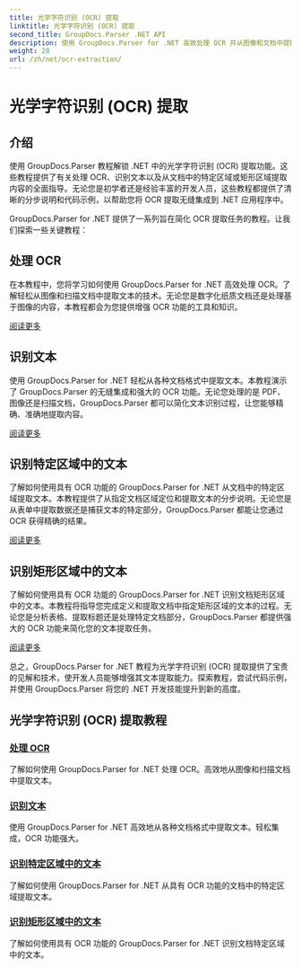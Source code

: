 ```yaml
---
title: 光学字符识别 (OCR) 提取
linktitle: 光学字符识别 (OCR) 提取
second_title: GroupDocs.Parser .NET API
description: 使用 GroupDocs.Parser for .NET 高效处理 OCR 并从图像和文档中提取文本。立即增强您的 OCR 功能！
weight: 28
url: /zh/net/ocr-extraction/
---
```


# 光学字符识别 (OCR) 提取


## 介绍

使用 GroupDocs.Parser 教程解锁 .NET 中的光学字符识别 (OCR) 提取功能。这些教程提供了有关处理 OCR、识别文本以及从文档中的特定区域或矩形区域提取内容的全面指导。无论您是初学者还是经验丰富的开发人员，这些教程都提供了清晰的分步说明和代码示例，以帮助您将 OCR 提取无缝集成到 .NET 应用程序中。

GroupDocs.Parser for .NET 提供了一系列旨在简化 OCR 提取任务的教程。让我们探索一些关键教程：

## 处理 OCR
在本教程中，您将学习如何使用 GroupDocs.Parser for .NET 高效处理 OCR。了解轻松从图像和扫描文档中提取文本的技术。无论您是数字化纸质文档还是处理基于图像的内容，本教程都会为您提供增强 OCR 功能的工具和知识。

[阅读更多](./handling-ocr/)

## 识别文本
使用 GroupDocs.Parser for .NET 轻松从各种文档格式中提取文本。本教程演示了 GroupDocs.Parser 的无缝集成和强大的 OCR 功能。无论您处理的是 PDF、图像还是扫描文档，GroupDocs.Parser 都可以简化文本识别过程，让您能够精确、准确地提取内容。

[阅读更多](./recognizing-text/)

## 识别特定区域中的文本
了解如何使用具有 OCR 功能的 GroupDocs.Parser for .NET 从文档中的特定区域提取文本。本教程提供了从指定文档区域定位和提取文本的分步说明。无论您是从表单中提取数据还是捕获文本的特定部分，GroupDocs.Parser 都能让您通过 OCR 获得精确的结果。

[阅读更多](./recognizing-text-in-specific-areas/)

## 识别矩形区域中的文本
了解如何使用具有 OCR 功能的 GroupDocs.Parser for .NET 识别文档矩形区域中的文本。本教程将指导您完成定义和提取文档中指定矩形区域的文本的过程。无论您是分析表格、提取标题还是处理特定文档部分，GroupDocs.Parser 都提供强大的 OCR 功能来简化您的文本提取任务。

[阅读更多](./recognizing-text-in-rectangular-regions/)

总之，GroupDocs.Parser for .NET 教程为光学字符识别 (OCR) 提取提供了宝贵的见解和技术，使开发人员能够增强其文本提取能力。探索教程，尝试代码示例，并使用 GroupDocs.Parser 将您的 .NET 开发技能提升到新的高度。
## 光学字符识别 (OCR) 提取教程
### [处理 OCR](./handling-ocr/)
了解如何使用 GroupDocs.Parser for .NET 处理 OCR。高效地从图像和扫描文档中提取文本。
### [识别文本](./recognizing-text/)
使用 GroupDocs.Parser for .NET 高效地从各种文档格式中提取文本。轻松集成，OCR 功能强大。
### [识别特定区域中的文本](./recognizing-text-in-specific-areas/)
了解如何使用 GroupDocs.Parser for .NET 从具有 OCR 功能的文档中的特定区域提取文本。
### [识别矩形区域中的文本](./recognizing-text-in-rectangular-regions/)
了解如何使用具有 OCR 功能的 GroupDocs.Parser for .NET 识别文档特定区域中的文本。